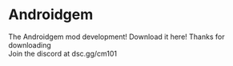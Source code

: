# Androidgem
The Androidgem mod development! Download it here!
Thanks for downloading
<br />
Join the discord at dsc.gg/cm101
